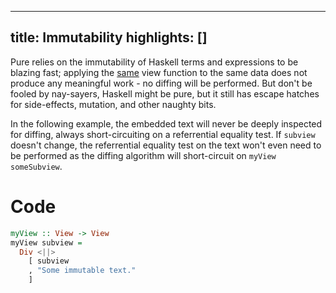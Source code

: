 ----------------
title: Immutability
highlights: []
----------------

Pure relies on the immutability of Haskell terms and expressions to be blazing fast; applying the <a target='_blank' href='https://downloads.haskell.org/~ghc/8.6.3/docs/html/libraries/base-4.12.0.0/GHC-Exts.html#v:reallyUnsafePtrEquality-35-'>same</a> view function to the same data does not produce any meaningful work - no diffing will be performed. But don't be fooled by nay-sayers, Haskell might be pure, but it still has escape hatches for side-effects, mutation, and other naughty bits.

In the following example, the embedded text will never be deeply inspected for diffing, always short-circuiting on a referrential equality test. If `subview` doesn't change, the referrential equality test on the text won't even need to be performed as the diffing algorithm will short-circuit on `myView someSubview`.

# Code

```haskell
myView :: View -> View
myView subview = 
  Div <||> 
    [ subview
    , "Some immutable text."
    ]
```
